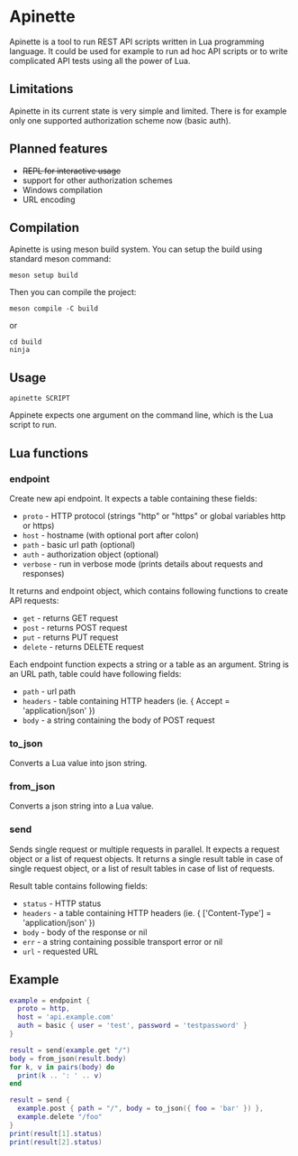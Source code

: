 # Apinette

Apinette is a tool to run REST API scripts written in Lua programming language.
It could be used for example to run ad hoc API scripts or to write complicated API tests using all the power of Lua.

## Limitations

Apinette in its current state is very simple and limited.
There is for example only one supported authorization scheme now (basic auth).

## Planned features

- ~~REPL for interactive usage~~
- support for other authorization schemes
- Windows compilation
- URL encoding

## Compilation

Apinette is using meson build system.
You can setup the build using standard meson command:

```
meson setup build
```

Then you can compile the project:

```
meson compile -C build
```

or

```
cd build
ninja
```

## Usage

```
apinette SCRIPT
```

Appinete expects one argument on the command line, which is the Lua script to run.

## Lua functions

### endpoint

Create new api endpoint. It expects a table containing these fields:
- `proto` - HTTP protocol (strings "http" or "https" or global variables http or https)
- `host` - hostname (with optional port after colon)
- `path` - basic url path (optional)
- `auth` - authorization object (optional)
- `verbose` - run in verbose mode (prints details about requests and responses)

It returns and endpoint object, which contains following functions to create API requests:
- `get` - returns GET request
- `post` - returns POST request
- `put` - returns PUT request
- `delete` - returns DELETE request

Each endpoint function expects a string or a table as an argument.
String is an URL path, table could have following fields:
- `path` - url path
- `headers` - table containing HTTP headers (ie. { Accept = 'application/json' })
- `body` - a string containing the body of POST request

### to_json

Converts a Lua value into json string.

### from_json

Converts a json string into a Lua value.

### send

Sends single request or multiple requests in parallel.
It expects a request object or a list of request objects.
It returns a single result table in case of single request object, or a list of result tables in case of list of requests.

Result table contains following fields:
- `status` - HTTP status
- `headers` - a table containing HTTP headers (ie. { ['Content-Type'] = 'application/json' })
- `body` - body of the response or nil
- `err` - a string containing possible transport error or nil
- `url` - requested URL

## Example

```lua
example = endpoint {
  proto = http,
  host = 'api.example.com'
  auth = basic { user = 'test', password = 'testpassword' }
}

result = send(example.get "/")
body = from_json(result.body)
for k, v in pairs(body) do
  print(k .. ': ' .. v)
end

result = send {
  example.post { path = "/", body = to_json({ foo = 'bar' }) },
  example.delete "/foo"
}
print(result[1].status)
print(result[2].status)
```
